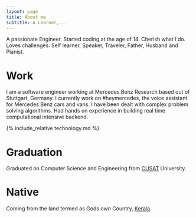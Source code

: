 ```yaml
---
layout: page
title: About me
subtitle: A Learner,...
---
```


A passionate Engineer. Started coding at the age of 14. Cherish what I do. Loves challenges. Self learner, Speaker, Traveler, Father, Husband and Pianist.

# Work 
I am a software engineer working at Mercedes Benz Research based out of Stuttgart, Germany. 
I currently work on #heymercedes, the voice assistant for Mercedes Benz cars and vans.
I have been dealt with complex problem solving algorithms. Had hands on experience in building
 real time computational intensive backend.

{% include_relative technology.md %}

# Graduation
Graduated on Computer Science and Engineering from [CUSAT](http://www.cusat.nic.in/) University.

# Native
Coming from the land termed as Gods own Country, [Kerala](https://en.wikipedia.org/wiki/Kerala).

